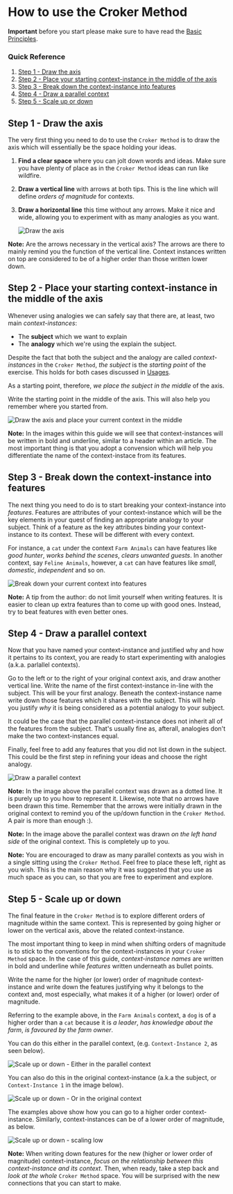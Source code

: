 # How to use the Croker Method

****Important**** before you start please make sure to have read the [Basic Principles](/principles/principles.md).

### Quick Reference
1. [Step 1 - Draw the axis](#axis)
2. [Step 2 - Place your starting context-instance in the middle of the axis](#subject)
3. [Step 3 - Break down the context-instance into features](#features)
4. [Step 4 - Draw a parallel context](#parallel)
5. [Step 5 - Scale up or down](#magnitude)

## <a name="axis"></a>Step 1 - Draw the axis

The very first thing you need to do to use the ``Croker Method`` is to draw the axis which will essentially be the space holding your ideas.

1. **Find a clear space** where you can jolt down words and ideas. Make sure you have plenty of place as in the ``Croker Method`` ideas can run like wildfire.
2. **Draw a vertical line** with arrows at both tips. This is the line which will define *orders of magnitude* for contexts.
3. **Draw a horizontal line** this time without any arrows. Make it nice and wide, allowing you to experiment with as many analogies as you want.

    ![Draw the axis][0]

**Note:** Are the arrows necessary in the vertical axis? The arrows are there to mainly remind you the function of the vertical line. Context instances written on top are considered to be of a higher order than those written lower down.

## <a name="subject"></a>Step 2 - Place your starting context-instance in the middle of the axis

Whenever using analogies we can safely say that there are, at least, two main *context-instances*:

  * The **subject** which we want to explain
  * The **analogy** which we're using the explain the subject.

Despite the fact that both the subject and the analogy are called *context-instances* in the ``Croker Method``, *the subject* is the *starting point* of the exercise. This holds for both cases discussed in [Usages](/usages/usages.md).

As a starting point, therefore, *we place the subject in the middle* of the axis.

Write the starting point in the middle of the axis. This will also help you remember where you started from.

![Draw the axis and place your current context in the middle][1]

**Note:** In the images within this guide we will see that context-instances will be written in bold and underline, similar to a header within an article. The most important thing is that you adopt a convension which will help you differentiate the name of the context-instace from its features.

## <a name="features"></a>Step 3 - Break down the context-instance into features

The next thing you need to do is to start breaking your context-instance into *features*. Features are attributes of your context-instance which will be the key elements in your quest of finding an appropriate analogy to your subject. Think of a feature as the key attributes binding your context-instance to its context. These will be different with every context.

For instance, a ``cat`` under the context ``Farm Animals`` can have features like *good hunter*, *works behind the scenes*, *clears unwanted guests*. In another context, say ``Feline Animals``, however, a ``cat`` can have features like *small*, *domestic*, *independent* and so on.


![Break down your current context into features][2]

**Note:** A tip from the author: do not limit yourself when writing features. It is easier to clean up extra features than to come up with good ones. Instead, try to beat features with even better ones.

## <a name="parallel"></a>Step 4 - Draw a parallel context

Now that you have named your context-instance and justified why and how it pertains to its context, you are ready to start experimenting with analogies (a.k.a. parlallel contexts).

Go to the left or to the right of your original context axis, and draw another vertical line. Write the name of the first context-instance in-line with the subject. This will be your first analogy. Beneath the context-instance name write down those features which it shares with the subject. This will help you justify *why* it is being considered as a potential analogy to your subject.

It could be the case that the parallel context-instance does not inherit all of the features from the subject. That's usually fine as, afterall, analogies don't make the two context-instances equal.

Finally, feel free to add any features that you did not list down in the subject. This could be the first step in refining your ideas and choose the right analogy.

![Draw a parallel context][3]

**Note:** In the image above the parallel context was drawn as a dotted line. It is purely up to you how to represent it. Likewise, note that no arrows have been drawn this time. Remember that the arrows were initially drawn in the original context to remind you of the up/down function in the ``Croker Method``. A pair is more than enough :). 

**Note:** In the image above the parallel context was drawn *on the left hand side* of the original context. This is completely up to you.

**Note:** You are encouraged to draw as many parallel contexts as you wish in a single sitting using the ``Croker Method``. Feel free to place these left, right as you wish. This is the main reason why it was suggested that you use as much space as you can, so that you are free to experiment and explore.

## <a name="magnitude"></a>Step 5 - Scale up or down

The final feature in the ``Croker Method`` is to explore different orders of magnitude within the same context. This is represented by going higher or lower on the vertical axis, above the related context-instance.

The most important thing to keep in mind when shifting orders of magnitude is to stick to the conventions for the context-instances in your ``Croker Method`` space. In the case of this guide, *context-instance names* are written in bold and underline while *features* written underneath as bullet points.

Write the name for the higher (or lower) order of magnitude context-instance and write down the features justifying why it belongs to the context and, most especially, what makes it of a higher (or lower) order of magnitude.

Referring to the example above, in the ``Farm Animals`` context, a ``dog`` is of a higher order than a ``cat`` because it is *a leader*, *has knowledge about the farm*, *is favoured by the farm owner*.

You can do this either in the parallel context, (e.g. ``Context-Instance 2``, as seen below).

![Scale up or down - Either in the parallel context][4]


You can also do this in the original context-instance (a.k.a the subject, or ``Context-Instance 1`` in the image below).

![Scale up or down - Or in the original context][5]

The examples above show how you can go to a higher order context-instance. Similarly, context-instances can be of a lower order of magnitude, as below.

![Scale up or down - scaling low][6]

**Note:** When writing down features for the new (higher or lower order of magnitude) context-instance, *focus on the relationship between this context-instance and its context*. Then, when ready, take a step back and *look at the whole* ``Croker Method`` space. You will be surprised with the new connections that you can start to make.


[0]:axis-0.png
[1]:axis-1.png
[2]:axis-2-features.png
[3]:axis-3-parallel.png
[4]:axis-4-dimension.png
[5]:axis-5-dimension-2.png
[6]:axis-6-dimension-lo.png


